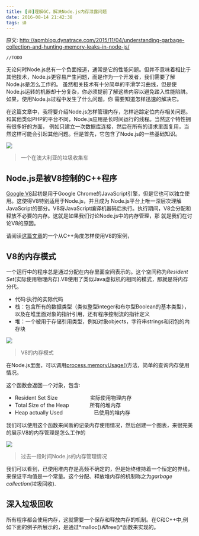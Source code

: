 ```yaml
---
title: [译]理解GC，解决Node.js内存泄露问题
date: 2016-08-14 21:42:38
tags: 译
---
```


原文: http://apmblog.dynatrace.com/2015/11/04/understanding-garbage-collection-and-hunting-memory-leaks-in-node-js/

    //TODO
  <!-- more -->

无论何时Node.js总有一个负面报道，通常是它的性能问题。但并不意味着相比于其他技术，Node.js更容易产生问题，而是作为一个开发者，我们需要了解Node.js是怎么工作的。
虽然相关技术有十分简单的平滑学习曲线，但是使Node.js运转的机器却十分复杂，你必须提前了解这些内容以避免踏入性能陷阱。如果，使用Node.js过程中发生了什么问题，你
需要知道怎样迅速的解决它。

在这篇文章中，我将要介绍Node.js怎样管理内存，怎样追踪定位内存相关问题。和其他类似PHP的平台不同，Node.js应用是长时间运行的线程。当然这个特性拥有很多好的方面，
例如只建立一次数据库连接，然后在所有的请求里面复用，当然这样可能会引起其他问题。但是首先，它包含了Node.js的一些基础知识。

![](http://apmblog.dynatrace.com/wp-content/uploads/2015/11/DK_1.png)
> 一个在澳大利亚的垃圾收集车

## Node.js是被V8控制的C++程序
[Google V8](https://developers.google.com/v8/)起初是用于Google Chrome的JavaScript引擎，但是它也可以独立使用。这使得V8特别适用于Node.js，并且成为
Node.js平台上唯一深层次理解JavaScript的部分。V8将JavaScript编译机器码后执行。执行期间，V8会分配和释放不必要的内存。这就是如果我们讨论Node.js中的内存管理，那
就是我们在讨论V8的原因。

请阅读[这篇文章](https://developers.google.com/v8/get_started)的一个从C++角度怎样使用V8的案例，

## V8的内存模式
一个运行中的程序总是通过分配在内存里面空间表示的。这个空间称为*Resident Set*(实际使用物理内存).V8使用了类似Java虚拟机的相同的模式，那就是将内存分代。

* 代码:执行的实际代码
* 栈：包含所有的数据类型（类似整型integer和布尔型Boolean的基本类型），以及在堆里面对象的指针引用，还有程序控制流的指针定义
* 堆：一个被用于存储引用类型，例如对象objects，字符串strings和闭包的内存块

![](http://apmblog.dynatrace.com/wp-content/uploads/2015/11/DK_2.png)
> V8的内存模式

在Node.js里面，可以调用[process.memoryUsage()](https://nodejs.org/api/process.html#process_process_memoryusage)方法，简单的查询内存使用情况。

这个函数会返回一个对象，包含:
* Resident Set Size 　　　　　　实际使用物理内存
* Total Size of the Heap　　　　所有的堆内存
* Heap actually Used　　　　　　已使用的堆内存

我们可以使用这个函数来间断的记录内存使用情况，然后创建一个图表，来很完美的展示V8的内存管理是怎么工作的

![](http://apmblog.dynatrace.com/wp-content/uploads/2015/11/DK_32.png)
> 过去一段时间Node.js的内存管理情况

我们可以看到，已使用堆内存是高频不确定的，但是始终维持着一个恒定的界线，来保证平均值是一个常量。这个分配、释放堆内存的机制称之为*garbage collection*(垃圾回收).

## 深入垃圾回收

所有程序都会使用内存，这就需要一个保存和释放内存的机制。在C和C++中,例如下面的例子所展示的，是通过*malloc()*和*free()*函数来实现的。





